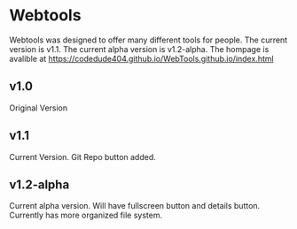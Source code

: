 # Webtools

Webtools was designed to offer many different tools for people. The current version is v1.1. The current alpha version is v1.2-alpha. The hompage is avalible at https://codedude404.github.io/WebTools.github.io/index.html


## v1.0

Original Version

## v1.1

Current Version. Git Repo button added. 

## v1.2-alpha

Current alpha version. Will have fullscreen button and details button. Currently has more organized file system.
